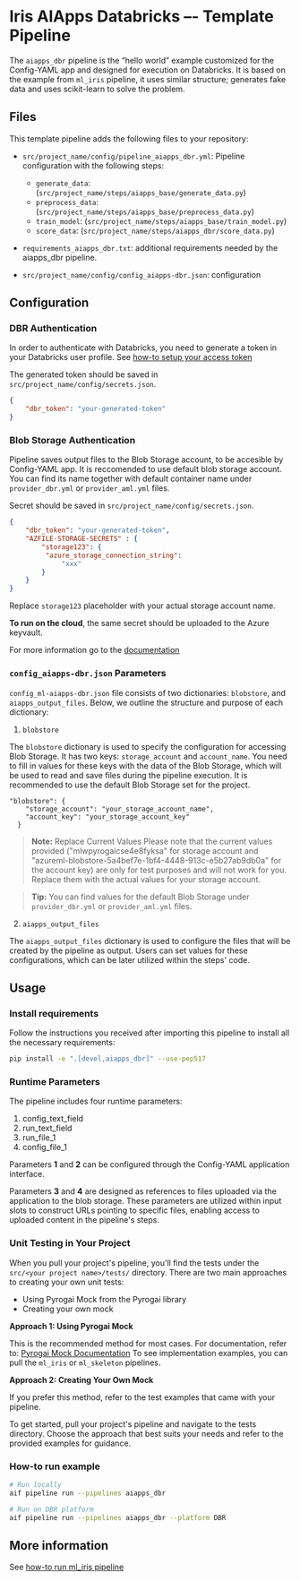 # Iris AIApps Databricks –- Template Pipeline

The `aiapps_dbr` pipeline is the “hello world” example customized for the Config-YAML app and designed for execution on Databricks. It is based on the example from `ml_iris` pipeline, it uses similar structure; generates fake data and uses scikit-learn to solve the problem.

## Files

This template pipeline adds the following files to your repository:

- `src/project_name/config/pipeline_aiapps_dbr.yml`: Pipeline configuration with the following steps:
  - `generate_data`: (`src/project_name/steps/aiapps_base/generate_data.py`)
  - `preprocess_data`: (`src/project_name/steps/aiapps_base/preprocess_data.py`)
  - `train_model`: (`src/project_name/steps/aiapps_base/train_model.py`)
  - `score_data`: (`src/project_name/steps/aiapps_dbr/score_data.py`)

- `requirements_aiapps_dbr.txt`: additional requirements needed by the aiapps_dbr pipeline.
- `src/project_name/config/config_aiapps-dbr.json`: configuration

## Configuration

### DBR Authentication

In order to authenticate with Databricks, you need to generate a token in your Databricks user profile. See [how-to setup your access token](https://developerportal.pg.com/docs/default/component/ai_factory_pyrogai/dbr-specific/how-tos/run-in-dbr-from-vscode/)

The generated token should be saved in `src/project_name/config/secrets.json`.

```json
{
    "dbr_token": "your-generated-token"
}
```

### Blob Storage Authentication

Pipeline saves output files to the Blob Storage account, to be accesible by Config-YAML app. It is reccomended to use default blob storage account. You can find its name together with default container name under `provider_dbr.yml` or `provider_aml.yml` files. 

Secret should be saved in `src/project_name/config/secrets.json`.

```json
{
    "dbr_token": "your-generated-token",
    "AZFILE-STORAGE-SECRETS" : {
        "storage123": {
         "azure_storage_connection_string":
             "xxx"
        }
    }
}
```

Replace `storage123` placeholder with your actual storage account name.

**To run on the cloud**, the same secret should be uploaded to the Azure keyvault.

For more information go to the [documentation](https://developerportal.pg.com/docs/default/component/pyrogai/dbr-specific/how-tos/howto-copy-from-dbr-to-blob/)

### `config_aiapps-dbr.json` Parameters

`config_ml-aiapps-dbr.json` file consists of two dictionaries: `blobstore`, and `aiapps_output_files`. Below, we outline the structure and purpose of each dictionary:

1. `blobstore`

The `blobstore` dictionary is used to specify the configuration for accessing Blob Storage. It has two keys: `storage_account` and `account_name`. 
You need to fill in values for these keys with the data of the Blob Storage, which will be used to read and save files during the pipeline execution. It is recommended to use the default Blob Storage set for the project.
```
"blobstore": {
    "storage_account": "your_storage_account_name",
    "account_key": "your_storage_account_key"
  }
```

> **Note:** Replace Current Values
Please note that the current values provided ("mlwpyrogaicse4e8fyksa" for storage account and "azureml-blobstore-5a4bef7e-1bf4-4448-913c-e5b27ab9db0a" for the account key) are only for test purposes and will not work for you. Replace them with the actual values for your storage account.

> **Tip:** You can find values for the default Blob Storage under `provider_dbr.yml` or `provider_aml.yml` files.

2. `aiapps_output_files`

The `aiapps_output_files` dictionary is used to configure the files that will be created by the pipeline as output. Users can set values for these configurations, which can be later utilized within the steps' code.

## Usage

### Install requirements

Follow the instructions you received after importing this pipeline to install all the necessary requirements:

```sh
pip install -e ".[devel,aiapps_dbr]" --use-pep517
```

### Runtime Parameters

The pipeline includes four runtime parameters:

1. config_text_field
2. run_text_field
3. run_file_1
4. config_file_1

Parameters **1** and **2** can be configured through the Config-YAML application interface.

Parameters **3** and **4** are designed as references to files uploaded via the application to the blob storage. These parameters are utilized within input slots to construct URLs pointing to specific files, enabling access to uploaded content in the pipeline's steps.

### Unit Testing in Your Project
When you pull your project's pipeline, you'll find the tests under the `src/<your project name>/tests/` directory. There are two main approaches to creating your own unit tests:
- Using Pyrogai Mock from the Pyrogai library
- Creating your own mock

**Approach 1: Using Pyrogai Mock**

This is the recommended method for most cases.
For documentation, refer to: [Pyrogai Mock Documentation](https://developerportal.pg.com/docs/default/Component/PyrogAI/test_mock_step/)
To see implementation examples, you can pull the `ml_iris` or `ml_skeleton` pipelines.

**Approach 2: Creating Your Own Mock**

If you prefer this method, refer to the test examples that came with your pipeline.

To get started, pull your project's pipeline and navigate to the tests directory. Choose the approach that best suits your needs and refer to the provided examples for guidance.

### How-to run example

```bash
# Run locally
aif pipeline run --pipelines aiapps_dbr

# Run on DBR platform
aif pipeline run --pipelines aiapps_dbr --platform DBR
```

## More information

See [how-to run ml_iris pipeline](https://developerportal.pg.com/docs/default/component/ai_factory_pyrogai/general-information/how-tos/pyrogai/template-pipelines/add-and-run-ml-iris-pipeline/)
